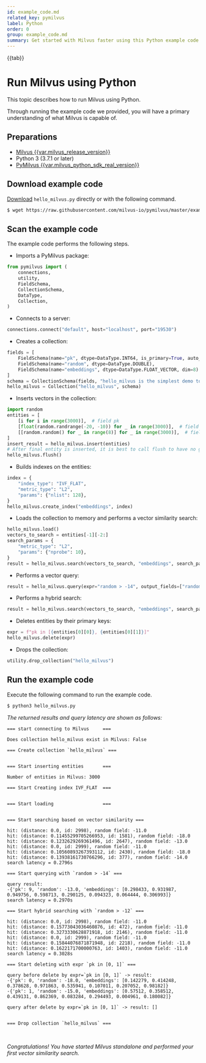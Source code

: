 ```yaml
---
id: example_code.md
related_key: pymilvus
label: Python
order: 0
group: example_code.md
summary: Get started with Milvus faster using this Python example code.
---
```


{{tab}}

# Run Milvus using Python

This topic describes how to run Milvus using Python.

Through running the example code we provided, you will have a primary understanding of what Milvus is capable of.

## Preparations

- [Milvus {{var.milvus_release_version}}](install_standalone-docker.md)
- Python 3 (3.7.1 or later)
- [PyMilvus {{var.milvus_python_sdk_real_version}}](install-pymilvus.md)


## Download example code

[Download](https://raw.githubusercontent.com/milvus-io/pymilvus/master/examples/hello_milvus.py) `hello_milvus.py` directly or with the following command.

```bash
$ wget https://raw.githubusercontent.com/milvus-io/pymilvus/master/examples/hello_milvus.py
```


## Scan the example code

The example code performs the following steps.

- Imports a PyMilvus package:
```Python
from pymilvus import (
    connections,
    utility,
    FieldSchema,
    CollectionSchema,
    DataType,
    Collection,
)
```

- Connects to a server:
```Python
connections.connect("default", host="localhost", port="19530")
```

- Creates a collection:
```Python
fields = [
    FieldSchema(name="pk", dtype=DataType.INT64, is_primary=True, auto_id=False),
    FieldSchema(name="random", dtype=DataType.DOUBLE),
    FieldSchema(name="embeddings", dtype=DataType.FLOAT_VECTOR, dim=8)
]
schema = CollectionSchema(fields, "hello_milvus is the simplest demo to introduce the APIs")
hello_milvus = Collection("hello_milvus", schema)
```

- Inserts vectors in the collection:
```Python
import random
entities = [
    [i for i in range(3000)],  # field pk
    [float(random.randrange(-20, -10)) for _ in range(3000)],  # field random
    [[random.random() for _ in range(8)] for _ in range(3000)],  # field embeddings
]
insert_result = hello_milvus.insert(entities)
# After final entity is inserted, it is best to call flush to have no growing segments left in memory
hello_milvus.flush()  
```

- Builds indexes on the entities:
```Python
index = {
    "index_type": "IVF_FLAT",
    "metric_type": "L2",
    "params": {"nlist": 128},
}
hello_milvus.create_index("embeddings", index)
```

- Loads the collection to memory and performs a vector similarity search:
```Python
hello_milvus.load()
vectors_to_search = entities[-1][-2:]
search_params = {
    "metric_type": "L2",
    "params": {"nprobe": 10},
}
result = hello_milvus.search(vectors_to_search, "embeddings", search_params, limit=3, output_fields=["random"])
```


- Performs a vector query:

```Python
result = hello_milvus.query(expr="random > -14", output_fields=["random", "embeddings"])
```

- Performs a hybrid search:

```Python
result = hello_milvus.search(vectors_to_search, "embeddings", search_params, limit=3, expr="random > -12", output_fields=["random"])
```

- Deletes entities by their primary keys:

```Python
expr = f"pk in [{entities[0][0]}, {entities[0][1]}]"
hello_milvus.delete(expr)
```

- Drops the collection:

```Python
utility.drop_collection("hello_milvus")
```

## Run the example code

Execute the following command to run the example code.

```Python
$ python3 hello_milvus.py
```

*The returned results and query latency are shown as follows:*

```
=== start connecting to Milvus     ===

Does collection hello_milvus exist in Milvus: False

=== Create collection `hello_milvus` ===


=== Start inserting entities       ===

Number of entities in Milvus: 3000

=== Start Creating index IVF_FLAT  ===


=== Start loading                  ===


=== Start searching based on vector similarity ===

hit: (distance: 0.0, id: 2998), random field: -11.0
hit: (distance: 0.11455299705266953, id: 1581), random field: -18.0
hit: (distance: 0.1232629269361496, id: 2647), random field: -13.0
hit: (distance: 0.0, id: 2999), random field: -11.0
hit: (distance: 0.10560893267393112, id: 2430), random field: -18.0
hit: (distance: 0.13938161730766296, id: 377), random field: -14.0
search latency = 0.2796s

=== Start querying with `random > -14` ===

query result:
-{'pk': 9, 'random': -13.0, 'embeddings': [0.298433, 0.931987, 0.949756, 0.598713, 0.290125, 0.094323, 0.064444, 0.306993]}
search latency = 0.2970s

=== Start hybrid searching with `random > -12` ===

hit: (distance: 0.0, id: 2998), random field: -11.0
hit: (distance: 0.15773043036460876, id: 472), random field: -11.0
hit: (distance: 0.3273330628871918, id: 2146), random field: -11.0
hit: (distance: 0.0, id: 2999), random field: -11.0
hit: (distance: 0.15844076871871948, id: 2218), random field: -11.0
hit: (distance: 0.1622171700000763, id: 1403), random field: -11.0
search latency = 0.3028s

=== Start deleting with expr `pk in [0, 1]` ===

query before delete by expr=`pk in [0, 1]` -> result: 
-{'pk': 0, 'random': -18.0, 'embeddings': [0.142279, 0.414248, 0.378628, 0.971863, 0.535941, 0.107011, 0.207052, 0.98182]}
-{'pk': 1, 'random': -15.0, 'embeddings': [0.57512, 0.358512, 0.439131, 0.862369, 0.083284, 0.294493, 0.004961, 0.180082]}

query after delete by expr=`pk in [0, 1]` -> result: []


=== Drop collection `hello_milvus` ===
```


<br/>


*Congratulations! You have started Milvus standalone and performed your first vector similarity search.*

